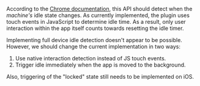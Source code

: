 According to the [Chrome documentation](http://developer.chrome.com/extensions/idle.html), this API should detect when the *machine's* idle state changes.  As currently implemented, the plugin uses touch events in JavaScript to determine idle time.  As a result, only user interaction within the app itself counts towards resetting the idle timer.

Implementing full device idle detection doesn't appear to be possible.  However, we should change the current implementation in two ways:

1. Use native interaction detection instead of JS touch events.
2. Trigger idle immediately when the app is moved to the background.

Also, triggering of the "locked" state still needs to be implemented on iOS.

